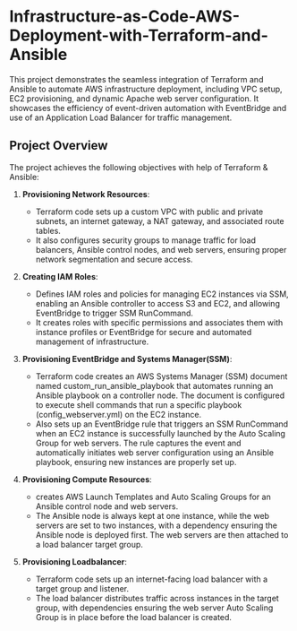 # Infrastructure-as-Code-AWS-Deployment-with-Terraform-and-Ansible

This project demonstrates the seamless integration of Terraform and Ansible to automate AWS infrastructure deployment, including VPC setup, EC2 provisioning, and dynamic Apache web server configuration. It showcases the efficiency of event-driven automation with EventBridge and use of an Application Load Balancer for traffic management.

## Project Overview
The project achieves the following objectives with help of Terraform & Ansible:

1. **Provisioning Network Resources**:
   - Terraform code sets up a custom VPC with public and private subnets, an internet gateway, a NAT gateway, and associated route tables.
   - It also configures security groups to manage traffic for load balancers, Ansible control nodes, and web servers, ensuring proper network segmentation and secure access.

2. **Creating IAM Roles**:
   - Defines IAM roles and policies for managing EC2 instances via SSM, enabling an Ansible controller to access S3 and EC2, and allowing EventBridge to trigger SSM RunCommand.
   - It creates roles with specific permissions and associates them with instance profiles or EventBridge for secure and automated management of infrastructure.

3. **Provisioning EventBridge and Systems Manager(SSM)**:
   - Terraform code creates an AWS Systems Manager (SSM) document named custom_run_ansible_playbook that automates running an Ansible playbook on a controller node. The document is configured to execute shell commands that run a specific playbook (config_webserver.yml) on the EC2 instance.
   - Also sets up an EventBridge rule that triggers an SSM RunCommand when an EC2 instance is successfully launched by the Auto Scaling Group for web servers. The rule captures the event and automatically initiates web server configuration using an Ansible playbook, ensuring new instances are properly set up.

4. **Provisioning Compute Resources**:
   - creates AWS Launch Templates and Auto Scaling Groups for an Ansible control node and web servers.
   - The Ansible node is always kept at one instance, while the web servers are set to two instances, with a dependency ensuring the Ansible node is deployed first. The web servers are then attached to a load balancer target group.

5. **Provisioning Loadbalancer**:
   - Terraform code sets up an internet-facing load balancer with a target group and listener.
   - The load balancer distributes traffic across instances in the target group, with dependencies ensuring the web server Auto Scaling Group is in place before the load balancer is created.



